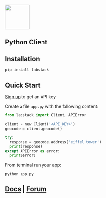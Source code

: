 <a href="https://labstack.com"><img height="80" src="https://cdn.labstack.com/images/labstack-logo.svg"></a>

## Python Client

## Installation

`pip install labstack`

## Quick Start

[Sign up](https://labstack.com/signup) to get an API key

Create a file `app.py` with the following content:

```python
from labstack import Client, APIError

client = new Client('<API_KEY>')
geocode = client.geocode()

try:
  response = geocode.address('eiffel tower')
  print(response)
except APIError as error:
  print(error)
```

From terminal run your app:

```sh
python app.py
```

## [Docs](https://labstack.com/docs) | [Forum](https://forum.labstack.com)
